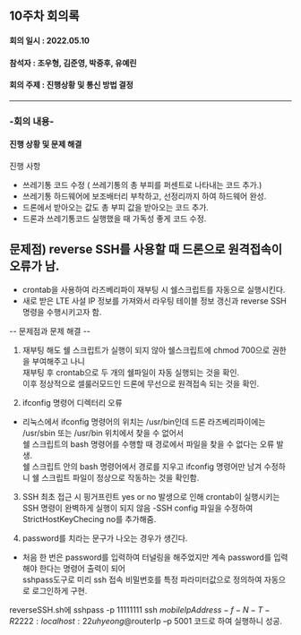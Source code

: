 <h2>10주차 회의록</h2>
<h4>회의 일시 : 2022.05.10</h4>
<h4>참석자 : 조우형, 김준영, 박중후, 유예린</h4>
<h4>회의 주제 : 진행상황 및 통신 방법 결정  </h4>

----------------------------------------------------------
<h3>-회의 내용-</h3>

 <h4>진행 상황 및 문제 해결</h4> 
  
 진행 사항 
 - 쓰레기통 코드 수정 ( 쓰레기통의 총 부피를 퍼센트로 나타내는 코드 추가.)
 - 쓰레기통 하드웨어에 보조배터리 부착하고, 선정리까지 하여 하드웨어 완성.
 - 드론에서 받아오는 값도 총 부피 값을 받아오는 코드 추가.
 - 드론과 쓰레기통코드 실행했을 때 가독성 좋게 코드 수정.

## 문제점) reverse SSH를 사용할 때 드론으로 원격접속이 오류가 남. ##
 - crontab을 사용하여 라즈베리파이 재부팅 시 쉘스크립트를 자동으로 실행시킨다.
 - 새로 받은 LTE 사설 IP 정보를 가져와서 라우팅 테이블 정보 갱신과 reverse SSH 명령을 수행시키고자 함.

-- 문제점과 문제 해결 --

 1. 재부팅 해도 쉘 스크립트가 실행이 되지 않아 쉘스크립트에 chmod 700으로 권한을 부여해주고 나니<br> 
 재부팅 후 crontab으로 두 개의 쉘파일이 자동 실행되는 것을 확인. <br>
 이후 정상적으로 셀룰러모드인 드론에 무선으로 원격접속 되는 것을 확인.

 2. ifconfig 명령어 디렉터리 오류<br>
  - 리눅스에서 ifconfig 명령어의 위치는 /usr/bin인데 드론 라즈베리파이에는 /usr/sbin 또는 /usr/bin 위치에서 찾을 수 없어서<br> 
  쉘 스크립트의 bash 명령어를 수행할 때 경로에서 파일을 찾을 수 없다는 오류 발생. <br>
  쉘 스크립트 안의 bash 명령어에서 경로를 지우고 ifconfig 명령어만 남겨 수정하니 쉘 스크립트 파일이 정상으로 작동하는 것을 확인함.<br>

3. SSH 최초 접근 시 핑거프린트 yes or no 발생으로 인해 crontab이 실행시키는 SSH 명령이 완벽하게 실행이 되지 않음
  -SSH config 파일을 수정하여 StrictHostKeyChecing no를 추가해줌.

4. password를 치라는 문구가 나오는 경우가 생긴다.
  - 처음 한 번은 password를 입력하여 터널링을 해주었지만 계속 password를 입력해야 한다는 명령어 출력이 되어<br>
  sshpass도구로 미리 ssh 접속 비밀번호를 특정 파라미터값으로 정의하여 자동으로 로그인하게 구현.<br>

reverseSSH.sh에 sshpass -p 11111111 ssh $mobileIpAddress -f -N -T -R 2222:localhost:22 uhyeong@$routerIp –p 5001 코드로 하여 실행하니 성공.
